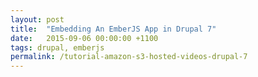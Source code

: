 ```yaml
---
layout: post
title:  "Embedding An EmberJS App in Drupal 7"
date:   2015-09-06 00:00:00 +1100
tags: drupal, emberjs
permalink: /tutorial-amazon-s3-hosted-videos-drupal-7
---
```

